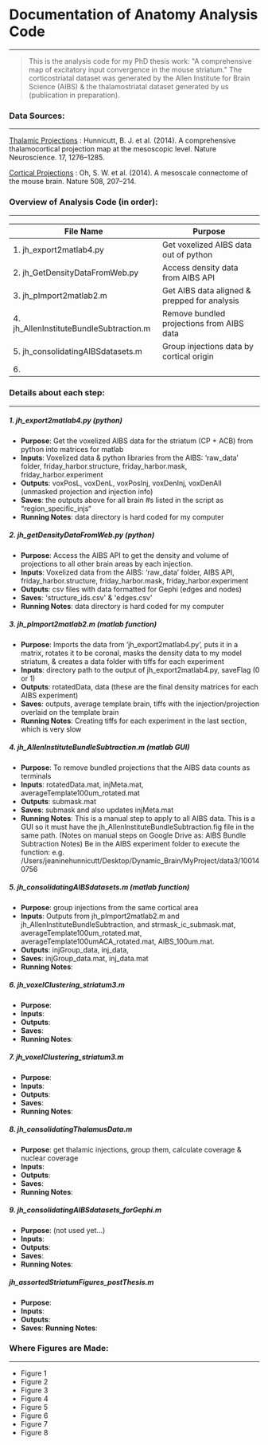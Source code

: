 # Documentation of Anatomy Analysis Code
---
> This is the analysis code for my PhD thesis work: "A comprehensive map of excitatory input convergence in the mouse striatum." The corticostriatal dataset was generated by the Allen Institute for Brain Science (AIBS) & the thalamostriatal dataset generated by us (publication in preparation).

### Data Sources:
---
[Thalamic Projections](http://digitalcollections.ohsu.edu/projectionmap)
: Hunnicutt, B. J. et al. (2014). A comprehensive thalamocortical projection map at the mesoscopic level. Nature Neuroscience. 17, 1276–1285.

[Cortical Projections](http://connectivity.brain-map.org/projection)
: Oh, S. W. et al. (2014). A mesoscale connectome of the mouse brain. Nature 508, 207–214.



### Overview of Analysis Code (in order):
---
| File Name					|	Purpose
| ----------------------------------|-------------
| 1. jh_export2matlab4.py			|	Get voxelized AIBS data out of python
| 2. jh_GetDensityDataFromWeb.py	|	Access density data from AIBS API
| 3. jh_pImport2matlab2.m			|	Get AIBS data aligned & prepped for analysis
| 4. jh_AllenInstituteBundleSubtraction.m	|	Remove bundled projections from AIBS data
| 5. jh_consolidatingAIBSdatasets.m	|	Group injections data by cortical origin
| 6. 

	 
### Details about each step:
---
##### 1. jh_export2matlab4.py (python)
* __Purpose__: Get the voxelized AIBS data for the striatum (CP + ACB) from python into matrices for matlab
* __Inputs__: Voxelized data & python libraries from the AIBS: ‘raw_data’ folder, friday_harbor.structure, friday_harbor.mask, friday_harbor.experiment 
* __Outputs__: voxPosL, voxDenL, voxPosInj, voxDenInj, voxDenAll (unmasked projection and injection info)
* __Saves__: the outputs above for all brain #s listed in the script as “region_specific_injs“
* __Running Notes__: data directory is hard coded for my computer

##### 2. jh_getDensityDataFromWeb.py (python) 
* __Purpose__:  Access the AIBS API to get the density and volume of projections to all other brain areas by each injection.
* __Inputs__: Voxelized data from the AIBS: ‘raw_data’ folder, AIBS API, friday_harbor.structure, friday_harbor.mask, friday_harbor.experiment
* __Outputs__: csv files with data formatted for Gephi (edges and nodes)
* __Saves__: 'structure_ids.csv' & 'edges.csv'
* __Running Notes__: data directory is hard coded for my computer

##### 3. jh_pImport2matlab2.m (matlab function)
* __Purpose__: Imports the data from ‘jh_export2matlab4.py’, puts it in a matrix, rotates it to be coronal, masks the density data to my model striatum, & creates a data folder with tiffs for each experiment
* __Inputs__: directory path to the output of jh_export2matlab4.py, saveFlag (0 or 1)
* __Outputs__: rotatedData, data (these are the final density matrices for each AIBS experiment)
* __Saves__: outputs, average template brain, tiffs with the injection/projection overlaid on the template brain
* __Running Notes__: Creating tiffs for each experiment in the last section, which is very slow

##### 4. jh_AllenInstituteBundleSubtraction.m (matlab GUI)
* __Purpose__: To remove bundled projections that the AIBS data counts as terminals
* __Inputs__: rotatedData.mat, injMeta.mat, averageTemplate100um_rotated.mat
* __Outputs__: submask.mat
* __Saves__: submask and also updates injMeta.mat
* __Running Notes__: This is a manual step to apply to all AIBS data. This is a GUI so it must have 
the jh_AllenInstituteBundleSubtraction.fig file in the same path. (Notes on manual steps on Google Drive as: AIBS Bundle Subtraction Notes)
Be in the AIBS experiment folder to execute the function: e.g. /Users/jeaninehunnicutt/Desktop/Dynamic_Brain/MyProject/data3/100140756

##### 5. jh_consolidatingAIBSdatasets.m (matlab function)
* __Purpose__: group injections from the same cortical area
* __Inputs__: Outputs from jh_pImport2matlab2.m and jh_AllenInstituteBundleSubtraction, and strmask_ic_submask.mat, averageTemplate100um_rotated.mat, averageTemplate100umACA_rotated.mat, AIBS_100um.mat. 
* __Outputs__: injGroup_data, inj_data, 
* __Saves__: injGroup_data.mat, inj_data.mat
* __Running Notes__:
	
##### 6. jh_voxelClustering_striatum3.m
* __Purpose__: 
* __Inputs__:
* __Outputs__:
* __Saves__:
* __Running Notes__:
	
##### 7. jh_voxelClustering_striatum3.m
* __Purpose__: 
* __Inputs__:
* __Outputs__:
* __Saves__:
* __Running Notes__:
	
##### 8. jh_consolidatingThalamusData.m
* __Purpose__: get thalamic injections, group them, calculate coverage & nuclear coverage
* __Inputs__:
* __Outputs__:
* __Saves__:
* __Running Notes__:
	
##### 9. jh_consolidatingAIBSdatasets_forGephi.m
* __Purpose__: (not used yet...)
* __Inputs__:
* __Outputs__:
* __Saves__:
* __Running Notes__:
	
##### jh_assortedStriatumFigures_postThesis.m
* __Purpose__: 
* __Inputs__:
* __Outputs__:
* __Saves__:
__Running Notes__:

### Where Figures are Made:
---
* Figure 1
* Figure 2
* Figure 3
* Figure 4
* Figure 5
* Figure 6
* Figure 7
* Figure 8
